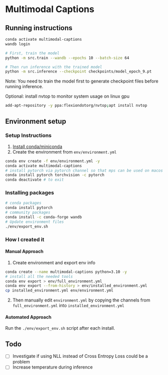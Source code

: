 # Multimodal Captions

## Running instructions

```bash
conda activate multimodal-captions
wandb login

# First, train the model
python -m src.train --wandb --epochs 10 --batch-size 64

# Then run inference with the trained model
python -m src.inference --checkpoint checkpoints/model_epoch_9.pt
```

Note: You need to train the model first to generate checkpoint files before running inference.

Optional: install nvtop to monitor system usage on linux gpu
```bash
add-apt-repository -y ppa:flexiondotorg/nvtop;apt install nvtop
```

## Environment setup

### Setup Instructions

1. [Install conda/miniconda](https://docs.anaconda.com/miniconda/install/)
2. Create the environment from `env/environment.yml`
```bash
conda env create -f env/environment.yml -y
conda activate multimodal-captions
# install pytorch via pytorch channel so that mps can be used on macos
conda install pytorch torchvision -c pytorch
conda deactivate # to exit
```

### Installing packages

```bash
# conda packages
conda install pytorch
# community packages
conda install -c conda-forge wandb
# Update environment files
./env/export_env.sh
```

### How I created it

#### Manual Approach

1. Create environment and export env info
```bash
conda create --name multimodal-captions python=3.10 -y
# install all the needed tools
conda env export > env/full_environment.yml
conda env export --from-history > env/installed_environment.yml
cp installed_environment.yml env/environment.yml
```

2. Then manually edit `environment.yml` by copying the channels from `full_environment.yml` into `installed_environment.yml`

#### Automated Approach

Run the `./env/export_env.sh` script after each install.

## Todo

- [ ] Investigate if using NLL instead of Cross Entropy Loss could be a problem
- [ ] Increase temperature during inference